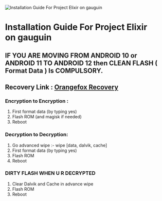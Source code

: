 ![Installation Guide For Project Elixir on gauguin](https://i.imgur.com/Hb3gl9Q.jpg "Installation")

# Installation Guide For Project Elixir on gauguin

## IF YOU ARE MOVING FROM ANDROID 10 or ANDROID 11 TO ANDROID 12 then CLEAN FLASH ( Format Data ) Is COMPULSORY.

## Recovery Link : [Orangefox Recovery](https://orangefox.download/device/gauguin)

### Encryption to Encryption : 
1. First format data (by typing yes)
2. Flash ROM (and magisk if needed)
3. Reboot

### Decryption to Decryption: 
1. Go advanced wipe :- wipe [data, dalvik, cache]
2. First format data (by typing yes)
3. Flash ROM
4. Reboot

### DIRTY FLASH WHEN U R DECRYPTED 
1. Clear Dalvik and Cache in advance wipe
2. Flash ROM
3. Reboot

